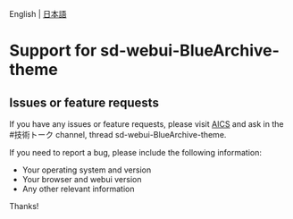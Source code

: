 English | [日本語](./SUPPORT.ja.md)

# Support for sd-webui-BlueArchive-theme

## Issues or feature requests

If you have any issues or feature requests, please visit [AICS](https://discord.gg/ai-jp) and ask in the #技術トーク channel, thread sd-webui-BlueArchive-theme.

If you need to report a bug, please include the following information:

* Your operating system and version
* Your browser and webui version
* Any other relevant information

Thanks!
